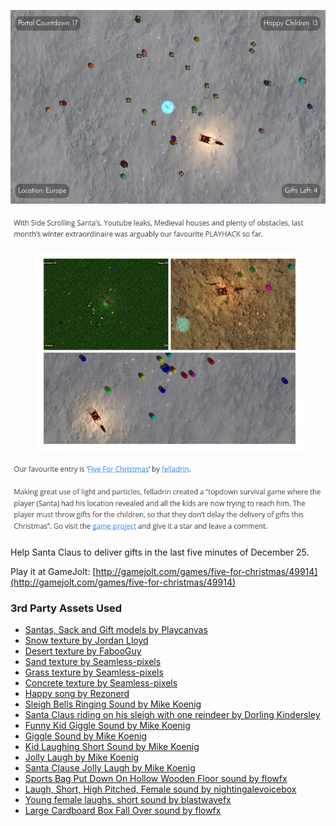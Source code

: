 [![Five for Christmas](images/projects/five-for-christmas/five-for-christmas-1.png)](images/projects/five-for-christmas/five-for-christmas-1.png)

[![Five for Christmas](images/projects/five-for-christmas/five-for-christmas-2.png)](images/projects/five-for-christmas/five-for-christmas-2.png)

Help Santa Claus to deliver gifts in the last five minutes of December 25.

Play it at GameJolt: [http://gamejolt.com/games/five-for-christmas/49914](http://gamejolt.com/games/five-for-christmas/49914)

### 3rd Party Assets Used

* [Santas, Sack and Gift models by Playcanvas](http://playcanvas.com/)
* [Snow texture by Jordan Lloyd](https://www.flickr.com/photos/jordanlloyd/5342725359/)
* [Desert texture by FabooGuy](http://fabooguy.deviantart.com/art/Desert-Ground-Texture-Tileable-2048x2048-467491713)
* [Sand texture by Seamless-pixels](http://seamless-pixels.blogspot.co.uk/2014/07/sand-3-beach-soil-ground-shore-desert.html)
* [Grass texture by Seamless-pixels](http://seamless-pixels.blogspot.co.uk/2014/07/grass-4-seamless-turf-lawn-green-ground.html)
* [Concrete texture by Seamless-pixels](http://seamless-pixels.blogspot.co.uk/2014/07/concrete-dirt-ground-floor-walkway_13.html)
* [Happy song by Rezonerd](https://soundcloud.com/rezoner/happy-2012)
* [Sleigh Bells Ringing Sound by Mike Koenig](http://soundbible.com/1256-Sleigh-Bells-Ringing.html)
* [Santa Claus riding on his sleigh with one reindeer by Dorling Kindersley](http://www.thinkstockphotos.com/image/stock-illustration-santa-claus-riding-on-his-sleigh-with/73016326/)
* [Funny Kid Giggle Sound by Mike Koenig](http://soundbible.com/1114-Funny-Kid-Giggle.html)
* [Giggle Sound by Mike Koenig](http://soundbible.com/791-Giggle.html)
* [Kid Laughing Short Sound by Mike Koenig](http://soundbible.com/1119-Kid-Laughing-Short.html)
* [Jolly Laugh by Mike Koenig](http://soundbible.com/1257-Jolly-Laugh.html)
* [Santa Clause Jolly Laugh by Mike Koenig](http://soundbible.com/1255-Santa-Clause-Jolly-Laugh.html)
* [Sports Bag Put Down On Hollow Wooden Floor sound by flowfx](http://www.freesfx.co.uk/download/?type=mp3&id=9693)
* [Laugh, Short, High Pitched, Female sound by nightingalevoicebox](http://www.freesfx.co.uk/download/?type=mp3&id=4718)
* [Young female laughs, short sound by blastwavefx](http://www.freesfx.co.uk/download/?type=mp3&id=5069)
* [Large Cardboard Box Fall Over sound by flowfx](http://www.freesfx.co.uk/download/?type=mp3&id=10145)